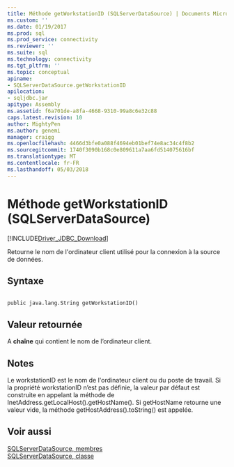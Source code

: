 ```yaml
---
title: Méthode getWorkstationID (SQLServerDataSource) | Documents Microsoft
ms.custom: ''
ms.date: 01/19/2017
ms.prod: sql
ms.prod_service: connectivity
ms.reviewer: ''
ms.suite: sql
ms.technology: connectivity
ms.tgt_pltfrm: ''
ms.topic: conceptual
apiname:
- SQLServerDataSource.getWorkstationID
apilocation:
- sqljdbc.jar
apitype: Assembly
ms.assetid: f6a701de-a8fa-4668-9310-99a8c6e32c88
caps.latest.revision: 10
author: MightyPen
ms.author: genemi
manager: craigg
ms.openlocfilehash: 4466d3bfe0a088f4694eb01bef74e8ac34c4f8b2
ms.sourcegitcommit: 1740f3090b168c0e809611a7aa6fd514075616bf
ms.translationtype: MT
ms.contentlocale: fr-FR
ms.lasthandoff: 05/03/2018
---
```

# <a name="getworkstationid-method-sqlserverdatasource"></a>Méthode getWorkstationID (SQLServerDataSource)
[!INCLUDE[Driver_JDBC_Download](../../../includes/driver_jdbc_download.md)]

  Retourne le nom de l'ordinateur client utilisé pour la connexion à la source de données.  
  
## <a name="syntax"></a>Syntaxe  
  
```  
  
public java.lang.String getWorkstationID()  
```  
  
## <a name="return-value"></a>Valeur retournée  
 A **chaîne** qui contient le nom de l’ordinateur client.  
  
## <a name="remarks"></a>Notes  
 Le workstationID est le nom de l'ordinateur client ou du poste de travail. Si la propriété workstationID n’est pas définie, la valeur par défaut est construite en appelant la méthode de InetAddress.getLocalHost().getHostName(). Si getHostName retourne une valeur vide, la méthode getHostAddress().toString() est appelée.  
  
## <a name="see-also"></a>Voir aussi  
 [SQLServerDataSource, membres](../../../connect/jdbc/reference/sqlserverdatasource-members.md)   
 [SQLServerDataSource, classe](../../../connect/jdbc/reference/sqlserverdatasource-class.md)  
  
  

